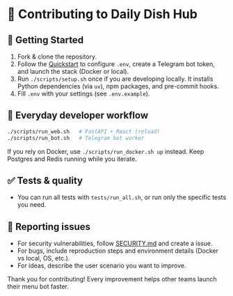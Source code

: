 # 🤝 Contributing to Daily Dish Hub

## 🚀 Getting Started

1. Fork & clone the repository.
2. Follow the [Quickstart](docs/QUICKSTART.md) to configure `.env`, create a Telegram bot token, and launch the stack (Docker or local).
3. Run `./scripts/setup.sh` once if you are developing locally. It installs Python dependencies (via `uv`), npm packages, and pre-commit hooks.
4. Fill `.env` with your settings (see `.env.example`).

## 🔄 Everyday developer workflow

```bash
./scripts/run_web.sh   # FastAPI + React (reload)
./scripts/run_bot.sh   # Telegram bot worker
```

If you rely on Docker, use `./scripts/run_docker.sh up` instead. Keep Postgres and Redis running while you iterate.

## ✅ Tests & quality

- You can run all tests with `tests/run_all.sh`, or run only the specific tests you need.

## 🐞 Reporting issues

- For security vulnerabilities, follow [SECURITY.md](docs/SECURITY.md) and create a issue.
- For bugs, include reproduction steps and environment details (Docker vs local, OS, etc.).
- For ideas, describe the user scenario you want to improve.

Thank you for contributing! Every improvement helps other teams launch their menu bot faster.

